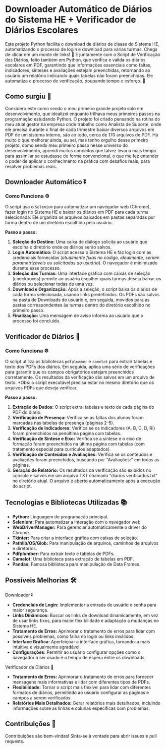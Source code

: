 # Downloader Automático de Diários do Sistema HE + Verificador de Diários Escolares

Este projeto Python facilita o download de diários de classe do Sistema HE, automatizando o processo de login e download para várias turmas. Chega de clicar em um monte de links! 🎉
E juntamente com o Script de Verificação dos Diários, feito também em Python, que verifica e valida os diários escolares em PDF, garantindo que informações essenciais como faltas, indicadores, sínteses e avaliações estejam preenchidas, retornando ao usuário um relatório indicando quais tabelas não foram preenchidas. Ele automatiza o processo de verificação, poupando tempo e esforço. 🚀

## Como surgiu 🧐

Considero este como sendo o meu primeiro grande projeto solo em desenvolvimento, que idealizei enquanto trilhava meus primeiros passos na programação estudando Python.
O projeto foi criado pensando na rotina do meu atual gestor na empresa onde trabalho como Analista de Suporte, onde ele precisa durante o final de cada trimestre baixar diversos arquivos em PDF de um sistema interno, são ao todo, cerca de 170 arquivos de PDF.
Há muito o que melhorar ainda, eu sei, mas tenho orgulho desse primeiro projeto, como sendo meu primeiro passo nesse universo do desenvolvimento, aprendi muitos conceitos que talvez levaria mais tempo para assimilar se estudasse de forma convencional, o que me fez entender o poder de aplicar o conhecimento na prática com desafios reais, para resolver problemas reais.

## Downloader Automático ⏬
### Como Funciona ⚙️

O script usa o `Selenium` para automatizar um navegador web (Chrome), fazer login no Sistema HE e baixar os diários em PDF para cada turma selecionada. Ele organiza os arquivos baixados em pastas separadas por turma dentro de um diretório escolhido pelo usuário.

**Passo a passo:**

1. **Seleção do Destino:** Uma caixa de diálogo solicita ao usuário que escolha o diretório onde os diários serão salvos.
2. **Login Automático:** O script acessa o Sistema HE e faz login com as credenciais fornecidas (*atualmente fixas no código, idealmente, seriam parametrizáveis ou solicitadas ao usuário*). O navegador é minimizado durante esse processo.
3. **Seleção das Turmas:** Uma interface gráfica com caixas de seleção (checkboxes) permite ao usuário escolher quais turmas deseja baixar os diários ou selecionar todas de uma vez.
4. **Download e Organização:** Após a seleção, o script baixa os diários de cada turma selecionada, usando links predefinidos. Os PDFs são salvos na pasta de Downloads do usuário e, em seguida, movidos para as pastas correspondentes às turmas dentro do diretório escolhido no primeiro passo.
5. **Finalização:** Uma mensagem de aviso informa ao usuário que o processo foi concluído.

## Verificador de Diários 🔎 
### Como funciona ⚙️

O script utiliza as bibliotecas `pdfplumber` e `camelot` para extrair tabelas e texto dos PDFs dos diários. Em seguida, aplica uma série de verificações para garantir que os campos obrigatórios estejam preenchidos corretamente. Os resultados da verificação são salvos em um arquivo de texto. 
*Obs: o script executável precisa estar no mesmo diretório que os arquivos PDFs que deseja verificar.

**Passo a passo:**

1. **Extração de Dados:** O script extrai tabelas e texto de cada página do PDF do diário.
2. **Verificação de Presença:** Verifica se as faltas dos alunos foram marcadas nas tabelas de presença (páginas 2-5).
3. **Verificação de Indicadores:** Verifica se os indicadores (A, B, C, D, RI) foram preenchidos na penúltima página com tabelas.
4. **Verificação de Síntese e Eixo:** Verifica se a síntese e o eixo de formação foram preenchidos na última página com tabelas (com tratamento especial para currículos adaptados).
5. **Verificação de Conteúdos e Avaliações:** Verifica se os conteúdos e avaliações foram preenchidos, buscando por "Avaliações:" em todas as páginas.
6. **Geração de Relatório:** Os resultados da verificação são exibidos no console e salvos em um arquivo TXT chamado "diarios verificados.txt" no diretório atual.  O arquivo é aberto automaticamente após a execução do script.

## Tecnologias e Bibliotecas Utilizadas 📚

* **Python:** Linguagem de programação principal.
* **Selenium:** Para automatizar a interação com o navegador web.
* **WebDriverManager:** Para gerenciar automaticamente o driver do Chrome.
* **Tkinter:** Para criar a interface gráfica com caixas de seleção.
* **Pathlib/OS/Glob:** Para manipulação de arquivos, caminhos de arquivos e diretórios.
* **Pdfplumber:** Para extrair texto e tabelas de PDFs.
* **Camelot:** Uma biblioteca para extração de tabelas em PDF.
* **Pandas:** Famosa biblioteca para manipulação de Data Frames.

## Possíveis Melhorias 🛠️

Downloader ⏬
* **Credenciais de Login:** Implementar a entrada de usuário e senha para maior segurança.
* **Links Dinâmicos:** Buscar os links de download dinamicamente, em vez de usar links fixos, para maior flexibilidade e adaptação a mudanças no Sistema HE.
* **Tratamento de Erros:** Aprimorar o tratamento de erros para lidar com possíveis problemas, como falha no login ou links inválidos.
* **Interface Gráfica:** Aperfeiçoar a interface gráfica, tornando-a mais intuitiva e visualmente agradável.
* **Configurações:** Permitir ao usuário configurar opções como o navegador a ser usado e o tempo de espera entre os downloads.

Verificador de Diários 🔎
* **Tratamento de Erros:** Aprimorar o tratamento de erros para fornecer mensagens mais informativas e lidar com diferentes tipos de PDFs.
* **Flexibilidade:** Tornar o script mais flexível para lidar com diferentes formatos de diários, permitindo ao usuário configurar as páginas e campos a serem verificados.
* **Relatórios Mais Detalhados:** Gerar relatórios mais detalhados, incluindo informações sobre as linhas e colunas específicas com problemas.

## Contribuições 🤝

Contribuições são bem-vindas! Sinta-se à vontade para abrir issues e pull requests.

